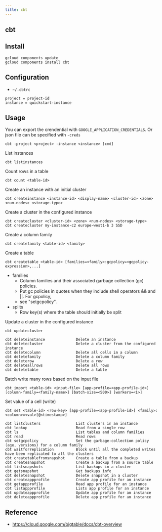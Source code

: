 ```yaml
---
title: cbt
---
```


## cbt

## Install

```
gcloud components update
gcloud components install cbt
```

## Configuration

- `~/.cbtrc`

```
project = project-id
instance = quickstart-instance
```


## Usage
You can export the crendential with `GOOGLE_APPLICATION_CREDENTIALS`.
Or json file can be specified with `-creds`

```
cbt -project <project> -instance <instance> [cmd]
```

List instances

```
cbt listinstances
```

Count rows in a table

```
cbt count <table-id>
```

Create an instance with an initial cluster

```
cbt createinstance <instance-id> <display-name> <cluster-id> <zone> <num-nodes> <storage-type>
```

Create a cluster in the configured instance

```
cbt createcluster <cluster-id> <zone> <num-nodes> <storage-type>
cbt createcluster my-instance-c2 europe-west1-b 3 SSD
```

Create a column family

```
cbt createfamily <table-id> <family>
```

Create a table

```
cbt createtable <table-id> [families=<family>:gcpolicy=<gcpolicy-expression>,...]
```

- families
    - Column families and their associated garbage collection (gc) policies.
    - Put gc policies in quotes when they include shell operators && and ||. For gcpolicy,
    - see "setgcpolicy".
- splits
    - Row key(s) where the table should initially be split


Update a cluster in the configured instance

```
cbt updatecluster
```



```
cbt deleteinstance              Delete an instance
cbt deletecluster               Delete a cluster from the configured instance
cbt deletecolumn                Delete all cells in a column
cbt deletefamily                Delete a column family
cbt deleterow                   Delete a row
cbt deleteallrows               Delete all rows
cbt deletetable                 Delete a table
```

Batch write many rows based on the input file

```
cbt import <table-id> <input-file> [app-profile=<app-profile-id>] [column-family=<family-name>] [batch-size=<500>] [workers=<1>]
```

Set value of a cell (write)

```
cbt set <table-id> <row-key> [app-profile=<app-profile-id>] <family>:<column>=<val>[@<timestamp>]
```

```
cbt listclusters                List clusters in an instance
cbt lookup                      Read from a single row
cbt ls                          List tables and column families
cbt read                        Read rows
cbt setgcpolicy                 Set the garbage-collection policy (age, versions) for a column family
cbt waitforreplication          Block until all the completed writes have been replicated to all the clusters
cbt createtablefromsnapshot     Create a table from a backup
cbt createsnapshot              Create a backup from a source table
cbt listsnapshots               List backups in a cluster
cbt getsnapshot                 Get backups info
cbt deletesnapshot              Delete snapshot in a cluster
cbt createappprofile            Create app profile for an instance
cbt getappprofile               Read app profile for an instance
cbt listappprofile              Lists app profile for an instance
cbt updateappprofile            Update app profile for an instance
cbt deleteappprofile            Delete app profile for an instance
```

## Reference
- https://cloud.google.com/bigtable/docs/cbt-overview
